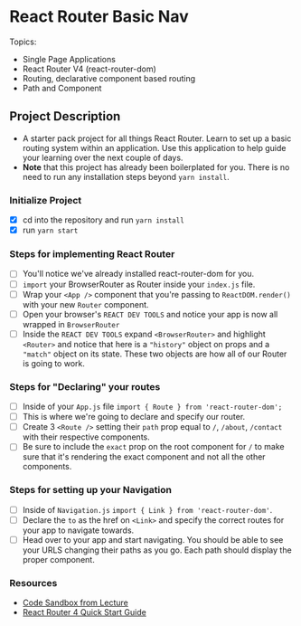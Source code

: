 # React Router Basic Nav

Topics:

-   Single Page Applications
-   React Router V4 (react-router-dom)
-   Routing, declarative component based routing
-   Path and Component

## Project Description

-   A starter pack project for all things React Router. Learn to set up a basic routing system within an application. Use this application to help guide your learning over the next couple of days.
-   **Note** that this project has already been boilerplated for you. There is no need to run any installation steps beyond `yarn install`.

### Initialize Project

-   [x] cd into the repository and run `yarn install`
-   [x] run `yarn start`

### Steps for implementing React Router

-   [ ] You'll notice we've already installed react-router-dom for you.
-   [ ] `import` your BrowserRouter as Router inside your `index.js` file.
-   [ ] Wrap your `<App />` component that you're passing to `ReactDOM.render()` with your new `Router` component.
-   [ ] Open your browser's `REACT DEV TOOLS` and notice your app is now all wrapped in `BrowserRouter`
-   [ ] Inside the `REACT DEV TOOLS` expand `<BrowserRouter>` and highlight `<Router>` and notice that here is a `"history"` object on props and a `"match"` object on its state. These two objects are how all of our Router is going to work. 

### Steps for "Declaring" your routes

-   [ ] Inside of your `App.js` file `import { Route } from 'react-router-dom';`
-   [ ] This is where we're going to declare and specify our router.
-   [ ] Create 3 `<Route />` setting their `path` prop equal to `/`, `/about`, `/contact` with their respective components.
-   [ ] Be sure to include the `exact` prop on the root component for `/` to make sure that it's rendering the exact component and not all the other components.

### Steps for setting up your Navigation

-   [ ] Inside of `Navigation.js` `import { Link } from 'react-router-dom'`.
-   [ ] Declare the `to` as the href on `<Link>` and specify the correct routes for your app to navigate towards.
-   [ ] Head over to your app and start navigating. You should be able to see your URLS changing their paths as you go. Each path should display the proper component. 

### Resources

-   [Code Sandbox from Lecture](https://codesandbox.io/s/n58oqgwmP)
-   [React Router 4 Quick Start Guide](https://reacttraining.com/react-router/web/guides/quick-start)

